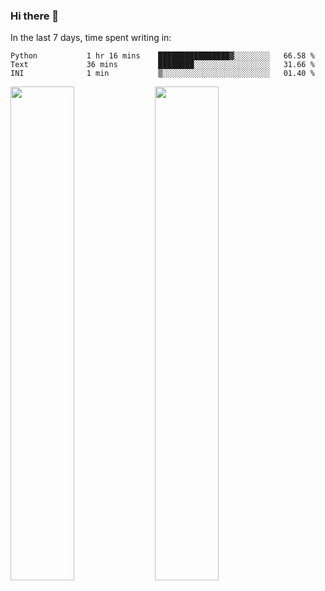 ### Hi there 👋

In the last 7 days, time spent writing in:

<!--START_SECTION:waka-->
```text
Python           1 hr 16 mins    ████████████████▓░░░░░░░░   66.58 % 
Text             36 mins         ████████░░░░░░░░░░░░░░░░░   31.66 % 
INI              1 min           ▒░░░░░░░░░░░░░░░░░░░░░░░░   01.40 % 
```
<!--END_SECTION:waka-->

<img src="https://wakatime.com/share/@jimtje/5d0c92de-08f8-4a72-8f2f-6a9693d1e318.svg" width=45% height=45%> <img src="https://wakatime.com/share/@jimtje/501498ae-bda5-4da7-a89d-b40bcdd5556d.svg" width=45% height=45%>
